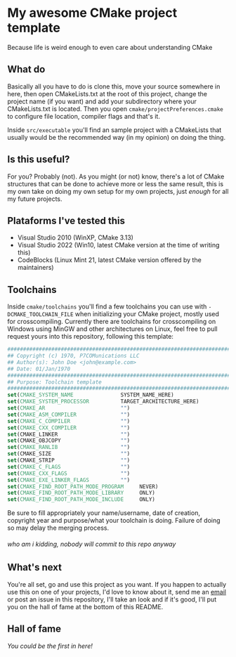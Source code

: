 # My awesome CMake project template
Because life is weird enough to even care about understanding CMake

## What do
Basically all you have to do is clone this, move your source somewhere in here, then open CMakeLists.txt at the root of this project, change the project name (if you want) and add your subdirectory where your CMakeLists.txt is located. Then you open `cmake/projectPreferences.cmake` to configure file location, compiler flags and that's it.

Inside `src/executable` you'll find an sample project with a CMakeLists that usually would be the recommended way (in my opinion) on doing the thing.

## Is this useful?
For you? Probably (not). As you might (or not) know, there's a lot of CMake structures that can be done to achieve more or less the same result, this is my own take on doing my own setup for my own projects, just *enough* for all my future projects.

## Plataforms I've tested this
- Visual Studio 2010 (WinXP, CMake 3.13)
- Visual Studio 2022 (Win10, latest CMake version at the time of writing this)
- CodeBlocks (Linux Mint 21, latest CMake version offered by the maintainers)

## Toolchains
Inside `cmake/toolchains` you'll find a few toolchains you can use with `-DCMAKE_TOOLCHAIN_FILE` when initializing your CMake project, mostly used for crosscompiling. Currently there are toolchains for crosscompiling on Windows using MinGW and other architectures on Linux, feel free to pull request yours into this repository, following this template:
```cmake
#############################################################################
## Copyright (c) 1970, P7COMunications LLC                                  #
## Author(s): John Doe <john@example.com>                                   #
## Date: 01/Jan/1970                                                        #
#############################################################################
## Purpose: Toolchain template                                              #
#############################################################################
set(CMAKE_SYSTEM_NAME               SYSTEM_NAME_HERE)
set(CMAKE_SYSTEM_PROCESSOR          TARGET_ARCHITECTURE_HERE)
set(CMAKE_AR                        "")
set(CMAKE_ASM_COMPILER              "")
set(CMAKE_C_COMPILER                "")
set(CMAKE_CXX_COMPILER              "")
set(CMAKE_LINKER                    "")
set(CMAKE_OBJCOPY                   "")
set(CMAKE_RANLIB                    "")
set(CMAKE_SIZE                      "")
set(CMAKE_STRIP                     "")
set(CMAKE_C_FLAGS                   "")
set(CMAKE_CXX_FLAGS                 "")
set(CMAKE_EXE_LINKER_FLAGS          "")
set(CMAKE_FIND_ROOT_PATH_MODE_PROGRAM     NEVER)
set(CMAKE_FIND_ROOT_PATH_MODE_LIBRARY     ONLY)
set(CMAKE_FIND_ROOT_PATH_MODE_INCLUDE     ONLY)
```
Be sure to fill appropriately your name/username, date of creation, copyright year and purpose/what your toolchain is doing. Failure of doing so may delay the merging process.
###### *who am i kidding, nobody will commit to this repo anyway*

## What's next
You're all set, go and use this project as you want.
If you happen to actually use this on one of your projects, I'd love to know about it, send me an [email](mailto:pancho7532@p7com.net) or post an issue in this repository, I'll take an look and if it's good, I'll put you on the hall of fame at the bottom of this README.

## Hall of fame
*You could be the first in here!*